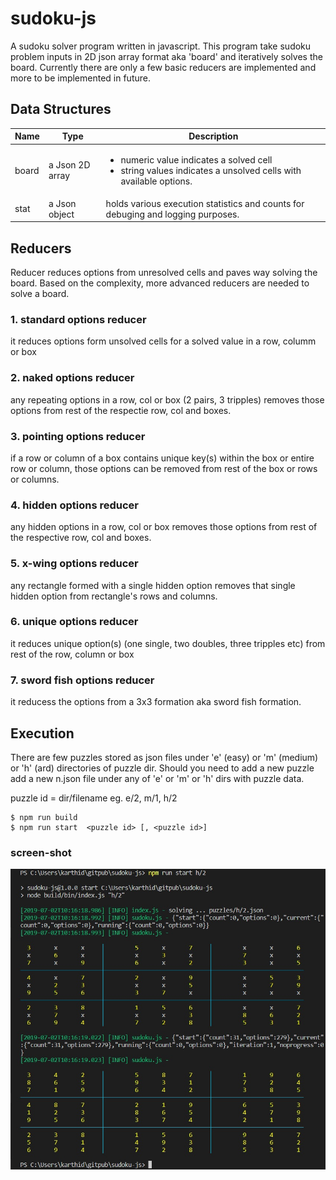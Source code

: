 # sudoku-js
A sudoku solver program written in javascript.  This program take sudoku problem inputs in 2D json array format aka 'board' and iteratively solves the board. Currently there are only a few basic reducers are implemented and more to be implemented in future.

## Data Structures
Name | Type | Description
------------ | ------------- | -------------
| board | a Json 2D array | <ul><li>numeric value indicates a solved cell</li><li>string values indicates a unsolved cells with available options.</li></ul>
| stat  | a Json object | holds various execution statistics and counts for debuging and logging purposes.

## Reducers
Reducer reduces options from unresolved cells and paves way solving the board.  Based on the complexity, more advanced reducers are needed to solve a board.

### 1. standard options reducer
it reduces options form unsolved cells for a solved value in a row, columm or box

### 2. naked options reducer
any repeating options in a row, col or box (2 pairs, 3 tripples) removes those options from rest of the respectie row, col and boxes.

### 3. pointing options reducer
if a row or column of a box contains unique key(s) within the box or entire row or column, those options can be removed from rest of the box or rows or columns.

### 4. hidden options reducer
any hidden options in a row, col or box removes those options from rest of the respective row, col and boxes.

### 5. x-wing options reducer
any rectangle formed with a single hidden option removes that single hidden option from rectangle's rows and columns.

### 6. unique options reducer
it reduces unique option(s) (one single, two doubles, three tripples etc) from rest of the row, column or box

### 7. sword fish options reducer
it reducess the options from a 3x3 formation aka sword fish formation.

## Execution
There are few puzzles stored as json files under 'e' (easy) or 'm' (medium) or 'h' (ard) directories of puzzle dir. 
Should you need to add a new puzzle add a new n.json file under any of 'e' or 'm' or 'h' dirs with puzzle data.

puzzle id = dir/filename  eg.  e/2, m/1, h/2

```
$ npm run build
$ npm run start  <puzzle id> [, <puzzle id>]
```
### screen-shot

![](documents/images/sudoku-run.jpg)
